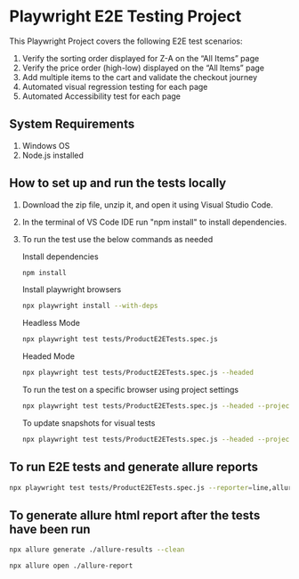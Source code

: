 # Playwright E2E Testing Project

This Playwright Project covers the following E2E test scenarios:

1. Verify the sorting order displayed for Z-A on the “All Items” page
2. Verify the price order (high-low) displayed on the “All Items” page
3. Add multiple items to the cart and validate the checkout journey
4. Automated visual regression testing for each page
5. Automated Accessibility test for each page

## System Requirements
1. Windows OS
2. Node.js installed

## How to set up and run the tests locally

1. Download the zip file, unzip it, and open it using Visual Studio Code.
2. In the terminal of VS Code IDE run "npm install" to install dependencies.
3. To run the test use the below commands as needed
  
   Install dependencies
   ```bash
   npm install
   ```
   Install playwright browsers 
   ```bash
   npx playwright install --with-deps
   ```
   Headless Mode
   ```bash
   npx playwright test tests/ProductE2ETests.spec.js 
   ```
   Headed Mode
   ```bash
   npx playwright test tests/ProductE2ETests.spec.js --headed
   ```
   To run the test on a specific browser using project settings
   ```bash
   npx playwright test tests/ProductE2ETests.spec.js --headed --project=chrome
   ```
   To update snapshots for visual tests
   ```bash
   npx playwright test tests/ProductE2ETests.spec.js --headed --project=chrome --update-snapshots
   ```

## To run E2E tests and generate allure reports

   ```bash 
   npx playwright test tests/ProductE2ETests.spec.js --reporter=line,allure-playwright --headed --project=chrome
   ```
   
## To generate allure html report after the tests have been run

   ```bash
   npx allure generate ./allure-results --clean
   ```
   ```bash
   npx allure open ./allure-report
   ```

